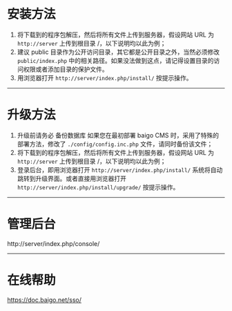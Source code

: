 # 安装方法

1. 将下载到的程序包解压，然后将所有文件上传到服务器，假设网站 URL 为 `http://server` 上传到根目录 /，以下说明均以此为例；
2. 建议 public 目录作为公开访问目录，其它都是公开目录之外，当然必须修改 `public/index.php` 中的相关路径。如果没法做到这点，请记得设置目录的访问权限或者添加目录的保护文件。
3. 用浏览器打开 `http://server/index.php/install/` 按提示操作。

----------

# 升级方法

1. 升级前请务必 备份数据库 如果您在最初部署 baigo CMS 时，采用了特殊的部署方法，修改了 `./config/config.inc.php` 文件，请同时备份该文件；
2. 将下载到的程序包解压，然后将所有文件上传到服务器，假设网站 URL 为 `http://server` 上传到根目录 /，以下说明均以此为例；
3. 登录后台，即用浏览器打开 `http://server/index.php/install/` 系统将自动跳转到升级界面。或者直接用浏览器打开 `http://server/index.php/install/upgrade/` 按提示操作。

----------

# 管理后台

http://server/index.php/console/

----------

# 在线帮助

https://doc.baigo.net/sso/
